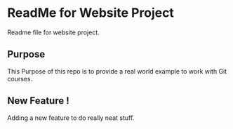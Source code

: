 # ReadMe for Website Project

Readme file for website project.

## Purpose

This Purpose of this repo is to provide a real world example
to work with Git courses.

## New Feature !

Adding a new feature to do really neat stuff.
